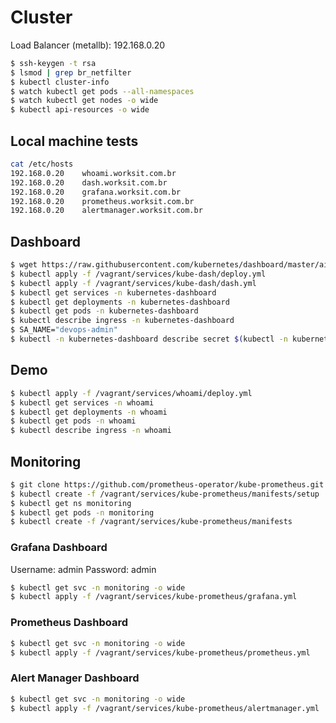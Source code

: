 # Cluster

Load Balancer (metallb): 192.168.0.20

```bash
$ ssh-keygen -t rsa
$ lsmod | grep br_netfilter
$ kubectl cluster-info
$ watch kubectl get pods --all-namespaces
$ watch kubectl get nodes -o wide
$ kubectl api-resources -o wide
```

## Local machine tests
```bash
cat /etc/hosts
192.168.0.20    whoami.worksit.com.br
192.168.0.20    dash.worksit.com.br
192.168.0.20    grafana.worksit.com.br
192.168.0.20    prometheus.worksit.com.br
192.168.0.20    alertmanager.worksit.com.br
```

## Dashboard
```bash
$ wget https://raw.githubusercontent.com/kubernetes/dashboard/master/aio/deploy/recommended.yaml
$ kubectl apply -f /vagrant/services/kube-dash/deploy.yml
$ kubectl apply -f /vagrant/services/kube-dash/dash.yml
$ kubectl get services -n kubernetes-dashboard
$ kubectl get deployments -n kubernetes-dashboard
$ kubectl get pods -n kubernetes-dashboard
$ kubectl describe ingress -n kubernetes-dashboard
$ SA_NAME="devops-admin"
$ kubectl -n kubernetes-dashboard describe secret $(kubectl -n kubernetes-dashboard get secret | grep ${SA_NAME} | awk '{print $1}')
```

## Demo
```bash
$ kubectl apply -f /vagrant/services/whoami/deploy.yml
$ kubectl get services -n whoami
$ kubectl get deployments -n whoami
$ kubectl get pods -n whoami
$ kubectl describe ingress -n whoami
```

## Monitoring

```bash
$ git clone https://github.com/prometheus-operator/kube-prometheus.git
$ kubectl create -f /vagrant/services/kube-prometheus/manifests/setup
$ kubectl get ns monitoring
$ kubectl get pods -n monitoring
$ kubectl create -f /vagrant/services/kube-prometheus/manifests
```

### Grafana Dashboard
Username: admin
Password: admin
```bash
$ kubectl get svc -n monitoring -o wide
$ kubectl apply -f /vagrant/services/kube-prometheus/grafana.yml
```

### Prometheus Dashboard
```bash
$ kubectl get svc -n monitoring -o wide
$ kubectl apply -f /vagrant/services/kube-prometheus/prometheus.yml
```

### Alert Manager Dashboard
```bash
$ kubectl get svc -n monitoring -o wide
$ kubectl apply -f /vagrant/services/kube-prometheus/alertmanager.yml
```
